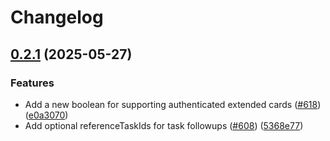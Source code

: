 # Changelog

## [0.2.1](https://github.com/google/A2A/compare/v0.2.0...v0.2.1) (2025-05-27)

### Features

* Add a new boolean for supporting authenticated extended cards ([#618](https://github.com/google/A2A/issues/618)) ([e0a3070](https://github.com/google/A2A/commit/e0a3070fc289110d43faf2e91b4ffe3c29ef81da))
* Add optional referenceTaskIds for task followups ([#608](https://github.com/google/A2A/issues/608)) ([5368e77](https://github.com/google/A2A/commit/5368e7728cb523caf1a9218fda0b1646325f524b))
